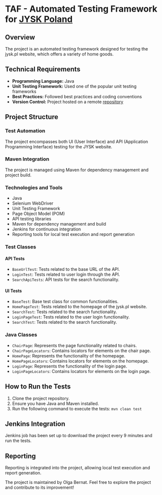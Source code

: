 # TAF - Automated Testing Framework for [JYSK Poland](https://jysk.pl/)

## Overview
The project is an automated testing framework designed for testing the jysk.pl website, which offers a variety of home goods.

## Technical Requirements

- **Programming Language:** Java
- **Unit Testing Framework:** Used one of the popular unit testing frameworks
- **Best Practices:** Followed best practices and coding conventions
- **Version Control:** Project hosted on a remote [repository](https://github.com/olgabernat/taf-jysk-pl)

## Project Structure
### Test Automation

The project encompasses both UI (User Interface) and API (Application Programming Interface) testing for the JYSK website.

### Maven Integration

The project is managed using Maven for dependency management and project build.

### Technologies and Tools

- Java
- Selenium WebDriver
- Unit Testing Framework
- Page Object Model (POM)
- API testing libraries
- Maven for dependency management and build
- Jenkins for continuous integration
- Reporting tools for local test execution and report generation

### Test Classes

#### API Tests

- `BaseUrlTest`: Tests related to the base URL of the API.
- `LoginTest`: Tests related to user login through the API.
- `SearchApiTests`:  API tests for the search functionality.

#### UI Tests

- `BaseTest`: Base test class for common functionalities.
- `HomePageTest`: Tests related to the homepage of the jysk.pl website.
- `SearchTest`: Tests related to the search functionality.
- `LoginPageTest`: Tests related to the user login functionality.
- `SearchTest`: Tests related to the search functionality.

### Java Classes

- `ChairPage`: Represents the page functionality related to chairs.
- `ChairPageLocators`: Contains locators for elements on the chair page.
- `HomePage`: Represents the functionality of the homepage.
- `HomePageLocators`: Contains locators for elements on the homepage.
- `LoginPage`: Represents the functionality of the login page.
- `LoginPageLocators`: Contains locators for elements on the login page.

## How to Run the Tests

1. Clone the project repository.
2. Ensure you have Java and Maven installed.
3. Run the following command to execute the tests: `mvn clean test`

## Jenkins Integration

Jenkins job has been set up to download the project every 9 minutes and run the tests.

## Reporting

Reporting is integrated into the project, allowing local test execution and report generation.

The project is maintained by Olga Bernat.
Feel free to explore the project and contribute to its improvement!